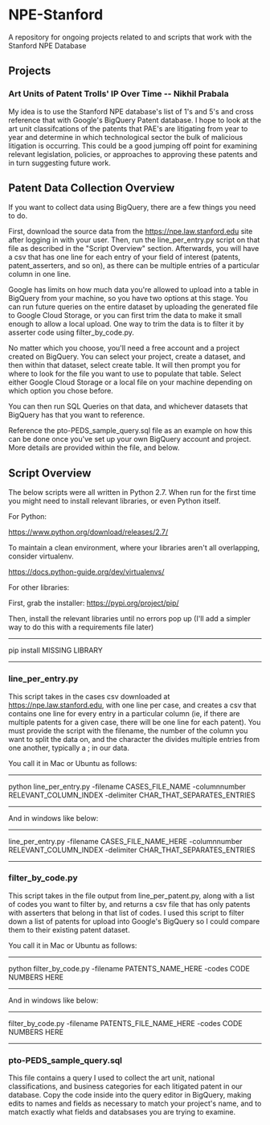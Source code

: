 # NPE-Stanford
A repository for ongoing projects related to and scripts that work with the Stanford NPE Database

## Projects

### Art Units of Patent Trolls' IP Over Time -- Nikhil Prabala

My idea is to use the Stanford NPE database's list of 1's and 5's and cross reference that with Google's BigQuery Patent database. I hope to look at the art unit classifcations of the patents that PAE's are litigating from year to year and determine in which technological sector the bulk of malicious litigation is occurring. This could be a good jumping off point for examining relevant legislation, policies, or approaches to approving these patents and in turn suggesting future work.


## Patent Data Collection Overview

If you want to collect data using BigQuery, there are a few things you need to do.

First, download the source data from the https://npe.law.stanford.edu site after logging in with your user. Then, run the line_per_entry.py script on that file as described in the "Script Overview" section. Afterwards, you will have a csv that has one line for each entry of your field of interest (patents, patent_asserters, and so on), as there can be multiple entries of a particular column in one line.

Google has limits on how much data you're allowed to upload into a table in BigQuery from your machine, so you have two options at this stage. You can run future queries on the entire dataset by uploading the generated file to Google Cloud Storage, or you can first trim the data to make it small enough to allow a local upload. One way to trim the data is to filter it by asserter code using filter_by_code.py.

No matter which you choose, you'll need a free account and a project created on BigQuery. You can select your project, create a dataset, and then within that dataset, select create table. It will then prompt you for where to look for the file you want to use to populate that table. Select either Google Cloud Storage or a local file on your machine depending on which option you chose before. 

You can then run SQL Queries on that data, and whichever datasets that BigQuery has that you want to reference.

Reference the pto-PEDS_sample_query.sql file as an example on how this can be done once you've set up your own BigQuery account and project. More details are provided within the file, and below.


## Script Overview

The below scripts were all written in Python 2.7. When run for the first time you might need to install relevant libraries, or even Python itself. 

For Python:

https://www.python.org/download/releases/2.7/

To maintain a clean environment, where your libraries aren't all overlapping, consider virtualenv.

https://docs.python-guide.org/dev/virtualenvs/

For other libraries:

First, grab the installer: https://pypi.org/project/pip/

Then, install the relevant libraries until no errors pop up (I'll add a simpler way to do this with a requirements file later)

***
pip install MISSING LIBRARY
***


### line_per_entry.py

This script takes in the cases csv downloaded at https://npe.law.stanford.edu, with one line per case, and creates a csv that contains one line for every entry in a particular column (ie, if there are multiple patents for a given case, there will be one line for each patent). You must provide the script with the filename, the number of the column you want to split the data on, and the character the divides multiple entries from one another, typically a ; in our data. 

You call it in Mac or Ubuntu as follows:

***
python line_per_entry.py -filename CASES_FILE_NAME -columnnumber RELEVANT_COLUMN_INDEX -delimiter CHAR_THAT_SEPARATES_ENTRIES
***

And in windows like below:

***
line_per_entry.py -filename CASES_FILE_NAME_HERE -columnnumber RELEVANT_COLUMN_INDEX -delimiter CHAR_THAT_SEPARATES_ENTRIES
***


### filter_by_code.py

This script takes in the file output from line_per_patent.py, along with a list of codes you want to filter by, and returns a csv file that has only patents with asserters that belong in that list of codes. I used this script to filter down a list of patents for upload into Google's BigQuery so I could compare them to their existing patent dataset.


You call it in Mac or Ubuntu as follows:

***
python filter_by_code.py -filename PATENTS_NAME_HERE -codes CODE NUMBERS HERE
***

And in windows like below:

***
filter_by_code.py -filename PATENTS_FILE_NAME_HERE -codes CODE NUMBERS HERE
***

### pto-PEDS_sample_query.sql

This file contains a query I used to collect the art unit, national classifications, and business categories for each litigated patent in our database. Copy the code inside into the query editor in BigQuery, making edits to names and fields as necessary to match your project's name, and to match exactly what fields and databsases you are trying to examine.

